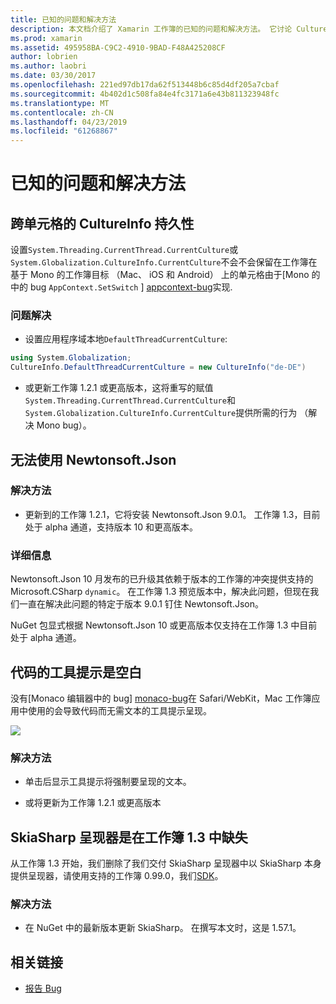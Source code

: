 ```yaml
---
title: 已知的问题和解决方法
description: 本文档介绍了 Xamarin 工作簿的已知的问题和解决方法。 它讨论 CultureInfo 问题、 JSON 问题和详细信息。
ms.prod: xamarin
ms.assetid: 495958BA-C9C2-4910-9BAD-F48A425208CF
author: lobrien
ms.author: laobri
ms.date: 03/30/2017
ms.openlocfilehash: 221ed97db17da62f513448b6c85d4df205a7cbaf
ms.sourcegitcommit: 4b402d1c508fa84e4fc3171a6e43b811323948fc
ms.translationtype: MT
ms.contentlocale: zh-CN
ms.lasthandoff: 04/23/2019
ms.locfileid: "61268867"
---
```

# <a name="known-issues--workarounds"></a>已知的问题和解决方法

## <a name="persistence-of-cultureinfo-across-cells"></a>跨单元格的 CultureInfo 持久性

设置`System.Threading.CurrentThread.CurrentCulture`或`System.Globalization.CultureInfo.CurrentCulture`不会不会保留在工作簿在基于 Mono 的工作簿目标 （Mac、 iOS 和 Android） 上的单元格由于[Mono 的中的 bug `AppContext.SetSwitch` ] [ appcontext-bug]实现.

### <a name="workarounds"></a>问题解决

* 设置应用程序域本地`DefaultThreadCurrentCulture`:
```csharp
using System.Globalization;
CultureInfo.DefaultThreadCurrentCulture = new CultureInfo("de-DE")
```

* 或更新工作簿 1.2.1 或更高版本，这将重写的赋值`System.Threading.CurrentThread.CurrentCulture`和`System.Globalization.CultureInfo.CurrentCulture`提供所需的行为 （解决 Mono bug）。

## <a name="unable-to-use-newtonsoftjson"></a>无法使用 Newtonsoft.Json

### <a name="workaround"></a>解决方法

* 更新到的工作簿 1.2.1，它将安装 Newtonsoft.Json 9.0.1。
  工作簿 1.3，目前处于 alpha 通道，支持版本 10 和更高版本。

### <a name="details"></a>详细信息

Newtonsoft.Json 10 月发布的已升级其依赖于版本的工作簿的冲突提供支持的 Microsoft.CSharp `dynamic`。 在工作簿 1.3 预览版本中，解决此问题，但现在我们一直在解决此问题的特定于版本 9.0.1 钉住 Newtonsoft.Json。

NuGet 包显式根据 Newtonsoft.Json 10 或更高版本仅支持在工作簿 1.3 中目前处于 alpha 通道。

## <a name="code-tooltips-are-blank"></a>代码的工具提示是空白

没有[Monaco 编辑器中的 bug] [ monaco-bug]在 Safari/WebKit，Mac 工作簿应用中使用的会导致代码而无需文本的工具提示呈现。

![](general-images/monaco-signature-help-bug.png)

### <a name="workaround"></a>解决方法

* 单击后显示工具提示将强制要呈现的文本。

* 或将更新为工作簿 1.2.1 或更高版本

[appcontext-bug]: https://bugzilla.xamarin.com/show_bug.cgi?id=54448
[monaco-bug]: https://github.com/Microsoft/monaco-editor/issues/408

## <a name="skiasharp-renderers-are-missing-in-workbooks-13"></a>SkiaSharp 呈现器是在工作簿 1.3 中缺失

从工作簿 1.3 开始，我们删除了我们交付 SkiaSharp 呈现器中以 SkiaSharp 本身提供呈现器，请使用支持的工作簿 0.99.0，我们[SDK](~/tools/workbooks/sdk/index.md)。

### <a name="workaround"></a>解决方法

* 在 NuGet 中的最新版本更新 SkiaSharp。 在撰写本文时，这是 1.57.1。

## <a name="related-links"></a>相关链接

- [报告 Bug](~/tools/workbooks/install.md#reporting-bugs)
